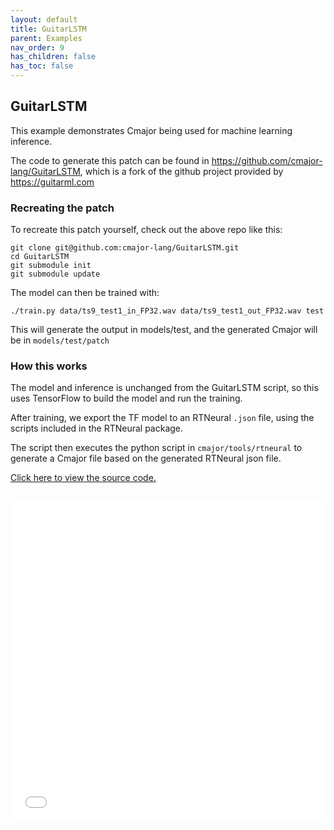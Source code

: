 ```yaml
---
layout: default
title: GuitarLSTM
parent: Examples
nav_order: 9
has_children: false
has_toc: false
---
```


## GuitarLSTM

This example demonstrates Cmajor being used for machine learning inference.

The code to generate this patch can be found in https://github.com/cmajor-lang/GuitarLSTM, which is a fork of the github project provided by https://guitarml.com


### Recreating the patch

To recreate this patch yourself, check out the above repo like this:

    git clone git@github.com:cmajor-lang/GuitarLSTM.git
    cd GuitarLSTM
    git submodule init
    git submodule update

The model can then be trained with:

    ./train.py data/ts9_test1_in_FP32.wav data/ts9_test1_out_FP32.wav test

This will generate the output in models/test, and the generated Cmajor will be in `models/test/patch`


### How this works

The model and inference is unchanged from the GuitarLSTM script, so this uses TensorFlow to build the model and run the training.

After training, we export the TF model to an RTNeural `.json` file, using the scripts included in the RTNeural package.

The script then executes the python script in `cmajor/tools/rtneural` to generate a Cmajor file based on the generated RTNeural json file.


<a href="https://github.com/cmajor-lang/cmajor/tree/main/examples/patches/GuitarLSTM" target="_blank">Click here to view the source code.</a>

<iframe style="display: inline-block; width: 100%; height: 32rem; border:none; padding-top: 1rem;"
        src="../../../assets/example_patches/GuitarLSTM/index.html">
</iframe>

